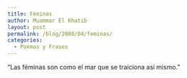 ```yaml
---
title: Féminas
author: Muammar El Khatib
layout: post
permalink: /blog/2008/04/feminas/
categories:
  - Poemas y Frases
---
```

&#8220;Las féminas son como el mar que se traiciona así mismo.&#8221;
